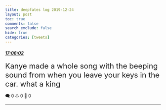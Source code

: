 ```yaml
---
title: deepfates log 2019-12-24
layout: post
toc: true
comments: false
search_exclude: false
hide: true
categories: [tweets]
---
```



#### <a href = "https://twitter.com/deepfates/status/1209626317748101122">*17:06:02*</a>

<font size="5">Kanye made a whole song with the beeping sound from when you leave your keys in the car. what a king</font>



🗨️ 0 ♺ 0 🤍  0   

---
    
            

